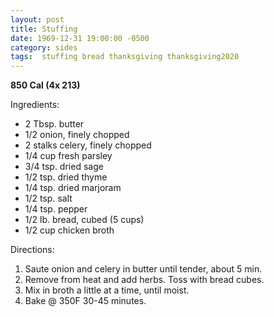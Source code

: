 ```yaml
---
layout: post
title: Stuffing
date: 1969-12-31 19:00:00 -0500
category: sides
tags:  stuffing bread thanksgiving thanksgiving2020
---
```

<b>850 Cal (4x 213)</b>
<p>Ingredients:</p><ul>
<li>2 Tbsp.	butter</li>
<li>1/2	onion, finely chopped</li>
<li>2 stalks	celery, finely chopped</li>
<li>1/4 cup	fresh parsley</li>
<li>3/4 tsp.	dried sage</li>
<li>1/2 tsp.	dried thyme</li>
<li>1/4 tsp.	dried marjoram</li>
<li>1/2 tsp.	salt</li>
<li>1/4 tsp.	pepper</li>
<li>1/2 lb.	bread, cubed (5 cups)</li>
<li>1/2 cup	chicken broth</li>
</ul>
<p>Directions:</p>
<ol>
<li>Saute onion and celery in butter until tender, about 5 min.</li>
<li>Remove from heat and add herbs.  Toss with bread cubes.</li>
<li>Mix in broth a little at a time, until moist.</li>
<li>Bake @ 350F 30-45 minutes.</li>
</ol>
